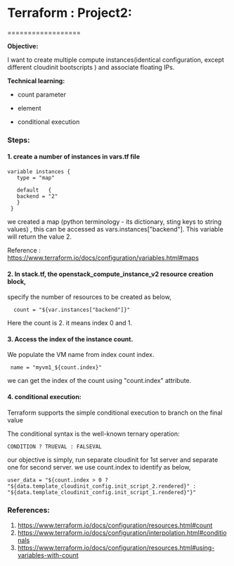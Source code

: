 # Terraform : Project2:
==================

**Objective:**

   I want to create multiple compute instances(identical configuration, except different cloudinit bootscripts ) and associate floating IPs.


**Technical learning:**

   - count parameter

   - element

   - conditional execution


### Steps:



#### 1. create a number of instances in vars.tf file

```
variable instances {
   type = "map"   
   
   default   {     
   backend = "2"   
   } 
 }
```

we created a map (python terminology - its dictionary, sting keys to string values) , this can be accessed as  vars.instances["backend"]. This variable will return the value 2.

Reference :  https://www.terraform.io/docs/configuration/variables.html#maps




#### 2. In stack.tf, the openstack_compute_instance_v2 resource creation block,

specify the number of resources to be created as below,

```
  count = "${var.instances["backend"]}"
```

Here the count is 2.  it means index 0 and 1.



#### 3. Access the index of the instance count.

We populate the VM name from index count index.

```
 name = "myvm1_${count.index}"
```
we can get the index of the count using "count.index" attribute.


#### 4. conditional execution:

Terraform supports the simple conditional execution to branch on the final value


The conditional syntax is the well-known ternary operation:

```
CONDITION ? TRUEVAL : FALSEVAL
```


our objective is simply, run separate cloudinit for 1st server and separate one for second server. we use count.index to identify as below,


```
user_data = "${count.index > 0 ? "${data.template_cloudinit_config.init_script_2.rendered}" : "${data.template_cloudinit_config.init_script_1.rendered}"}" 

```


### References:


1. https://www.terraform.io/docs/configuration/resources.html#count
2. https://www.terraform.io/docs/configuration/interpolation.html#conditionals
3. https://www.terraform.io/docs/configuration/resources.html#using-variables-with-count

